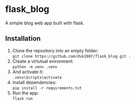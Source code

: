 # flask_blog

A simple blog web app built with flask.

## Installation

1. Clone the repository into an empty folder:  
`git clone https://github.com/dvk2807/flask_blog.git .`
2. Create a virtutual evironment:  
`python -m venv .venv`
3. And activate it:  
`.venv\Scripts\activate`
4. Install dependencies:  
`pip install -r requirements.txt`
5. Run the app:  
`flask run`